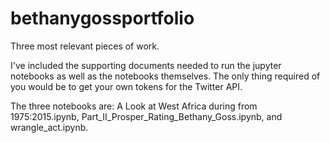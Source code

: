# bethanygossportfolio
Three most relevant pieces of work.

I've included the supporting documents needed to run the jupyter notebooks as well as the notebooks themselves. 
The only thing required of you would be to get your own tokens for the Twitter API. 


The three notebooks are: A Look at West Africa during from 1975:2015.ipynb, Part_II_Prosper_Rating_Bethany_Goss.ipynb, and  wrangle_act.ipynb.
